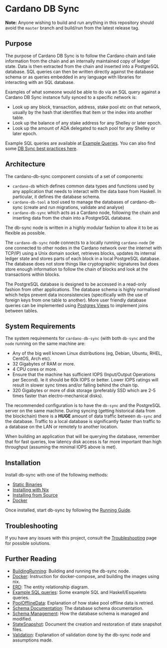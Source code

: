 # Cardano DB Sync

**Note:** Anyone wishing to build and run anything in this repository should avoid the `master` branch and build/run from the latest release tag.

## Purpose

The purpose of Cardano DB Sync is to follow the Cardano chain and take information from the chain
and an internally maintained copy of ledger state. Data is then extracted from the chain and
inserted into a PostgreSQL database. SQL queries can then be written directly against the database
schema or as queries embedded in any language with libraries for interacting with an SQL database.

Examples of what someone would be able to do via an SQL query against a Cardano DB Sync
instance fully synced to a specific network is:

* Look up any block, transaction, address, stake pool etc on that network, usually by the hash that
  identifies that item or the index into another table.
* Look up the balance of any stake address for any Shelley or later epoch.
* Look up the amount of ADA delegated to each pool for any Shelley or later epoch.

Example SQL queries are available at [Example Queries][ExampleQueries]. You can also find some [DB Sync best practices here](https://docs.cardano.org/cardano-components/cardano-db-sync/best-practices).

## Architecture

The cardano-db-sync component consists of a set of components:

* `cardano-db` which defines common data types and functions used by any application that needs
  to interact with the data base from Haskell. In particular, it defines the database schema.
* `cardano-db-tool` a tool used to manage the databases of cardano-db-sync (create
  and run migrations, validate and analyse)
* `cardano-db-sync` which acts as a Cardano node, following the chain and inserting
  data from the chain into a PostgreSQL database.

The db-sync node is written in a highly modular fashion to allow it to be as flexible as possible.

The `cardano-db-sync` node connects to a locally running `cardano-node` (ie one connected to other
nodes in the Cardano network over the internet with TCP/IP) using a Unix domain socket, retrieves
blocks, updates its internal ledger state and stores parts of each block in a local PostgreSQL
database. The database does not store things like cryptographic signatures but does store enough
information to follow the chain of blocks and look at the transactions within blocks.

The PostgreSQL database is designed to be accessed in a read-only fashion from other applications.
The database schema is highly normalised which helps prevent data inconsistencies (specifically
with the use of foreign keys from one table to another). More user friendly database queries can be
implemented using [Postgres Views][PostgresView] to implement joins between tables.

## System Requirements

The system requirements for `cardano-db-sync` (with both `db-sync` and the `node` running
on the same machine are:

* Any of the big well known Linux distributions (eg, Debian, Ubuntu, RHEL, CentOS, Arch
  etc).
* 32 Gigabytes of RAM or more.
* 4 CPU cores or more.
* Ensure that the machine has sufficient IOPS (Input/Output Operations per Second). Ie it should be
  60k IOPS or better. Lower IOPS ratings will result in slower sync times and/or falling behind the
  chain tip.
* 320 Gigabytes or more of disk storage (preferably SSD which are 2-5 times faster than
  electro-mechanical disks).

The recommended configuration is to have the `db-sync` and the PostgreSQL server on the same
machine. During syncing (getting historical data from the blockchain) there is a **HUGE** amount
of data traffic between `db-sync` and the database. Traffic to a local database is significantly
faster than traffic to a database on the LAN or remotely to another location.

When building an application that will be querying the database, remember that for fast queries,
low latency disk access is far more important than high throughput (assuming the minimal IOPS
above is met).

## Installation

Install db-sync with one of the following methods:

 * [Static Binaries](https://github.com/input-output-hk/cardano-db-sync/releases/latest)
 * [Installing with Nix][InstallingNix]
 * [Installing from Source][Installing]
 * [Docker][Docker]

Once installed, start db-sync by following the [Running Guide][Running].

## Troubleshooting

If you have any issues with this project, consult the [Troubleshooting][Troubleshooting] page for
possible solutions.

## Further Reading

* [BuildingRunning][BuildingRunning]: Building and running the db-sync node.
* [Docker][Docker]: Instruction for docker-compose, and building the images using nix.
* [ERD][ERD]: The entity relationship diagram.
* [Example SQL queries][ExampleQueries]: Some example SQL and Haskell/Esqueleto queries.
* [PoolOfflineData][PoolOfflineData]: Explanation of how stake pool offline data is retried.
* [Schema Documentation][Schema Documentation]: The database schema documentation.
* [Schema Management][Schema Management]: How the database schema is managed and modified.
* [StateSnapshot][StateSnapshot]: Document the creation and restoration of state snapshot files.
* [Validation][Validation]: Explanation of validation done by the db-sync node and assumptions made.

[InstallingNix]: doc/installing-with-nix.md
[Installing]: doc/installing.md
[BuildingRunning]: doc/building-running.md
[Docker]: doc/docker.md
[Running]: doc/running.md
[ERD]: doc/ERD.png
[ExampleQueries]: doc/interesting-queries.md
[PostgresView]: https://www.postgresql.org/docs/current/sql-createview.html
[PoolOfflineData]: doc/pool-offline-data.md
[Schema Documentation]: doc/schema.md
[Schema Management]: doc/schema-management.md
[StateSnapshot]: doc/state-snapshot.md
[Troubleshooting]: doc/troubleshooting.md
[Validation]: doc/validation.md
